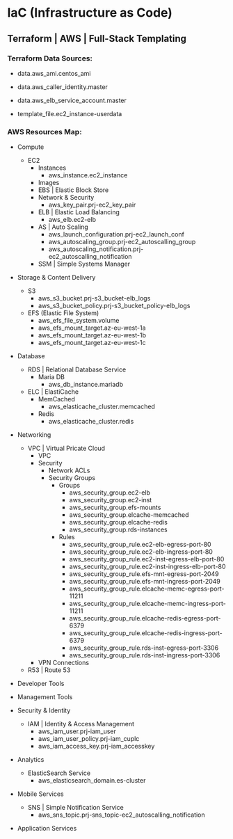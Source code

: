 # IaC (Infrastructure as Code)
## Terraform | AWS | Full-Stack Templating

### Terraform Data Sources:

+ data.aws_ami.centos_ami
+ data.aws_caller_identity.master
+ data.aws_elb_service_account.master

+ template_file.ec2_instance-userdata

### AWS Resources Map:

+ Compute
  + EC2
    + Instances
      + aws_instance.ec2_instance
    + Images
    + EBS | Elastic Block Store
    + Network & Security
      + aws_key_pair.prj-ec2_key_pair
    + ELB | Elastic Load Balancing
      + aws_elb.ec2-elb
    + AS | Auto Scaling
      + aws_launch_configuration.prj-ec2_launch_conf
      + aws_autoscaling_group.prj-ec2_autoscalling_group
      + aws_autoscaling_notification.prj-ec2_autoscalling_notification
    + SSM | Simple Systems Manager

+ Storage & Content Delivery
  + S3
    + aws_s3_bucket.prj-s3_bucket-elb_logs
    + aws_s3_bucket_policy.prj-s3_bucket_policy-elb_logs
  + EFS (Elastic File System)
    + aws_efs_file_system.volume
    + aws_efs_mount_target.az-eu-west-1a
    + aws_efs_mount_target.az-eu-west-1b
    + aws_efs_mount_target.az-eu-west-1c

+ Database
  + RDS | Relational Database Service
    + Maria DB
      + aws_db_instance.mariadb
  + ELC | ElastiCache
    + MemCached
      + aws_elasticache_cluster.memcached
    + Redis
      + aws_elasticache_cluster.redis

+ Networking
  + VPC | Virtual Pricate Cloud
    + VPC
    + Security
      + Network ACLs
      + Security Groups
        + Groups
          + aws_security_group.ec2-elb
          + aws_security_group.ec2-inst
          + aws_security_group.efs-mounts
          + aws_security_group.elcache-memcached
          + aws_security_group.elcache-redis
          + aws_security_group.rds-instances
        + Rules
          + aws_security_group_rule.ec2-elb-egress-port-80
          + aws_security_group_rule.ec2-elb-ingress-port-80
          + aws_security_group_rule.ec2-inst-egress-elb-port-80
          + aws_security_group_rule.ec2-inst-ingress-elb-port-80
          + aws_security_group_rule.efs-mnt-egress-port-2049
          + aws_security_group_rule.efs-mnt-ingress-port-2049
          + aws_security_group_rule.elcache-memc-egress-port-11211
          + aws_security_group_rule.elcache-memc-ingress-port-11211
          + aws_security_group_rule.elcache-redis-egress-port-6379
          + aws_security_group_rule.elcache-redis-ingress-port-6379
          + aws_security_group_rule.rds-inst-egress-port-3306
          + aws_security_group_rule.rds-inst-ingress-port-3306
    + VPN Connections
  + R53 | Route 53

+ Developer Tools

+ Management Tools

+ Security & Identity
  + IAM | Identity & Access Management
    + aws_iam_user.prj-iam_user
    + aws_iam_user_policy.prj-iam_cuplc
    + aws_iam_access_key.prj-iam_accesskey

+ Analytics
  + ElasticSearch Service
    + aws_elasticsearch_domain.es-cluster

+ Mobile Services
  + SNS | Simple Notification Service
    + aws_sns_topic.prj-sns_topic-ec2_autoscalling_notification

+ Application Services


